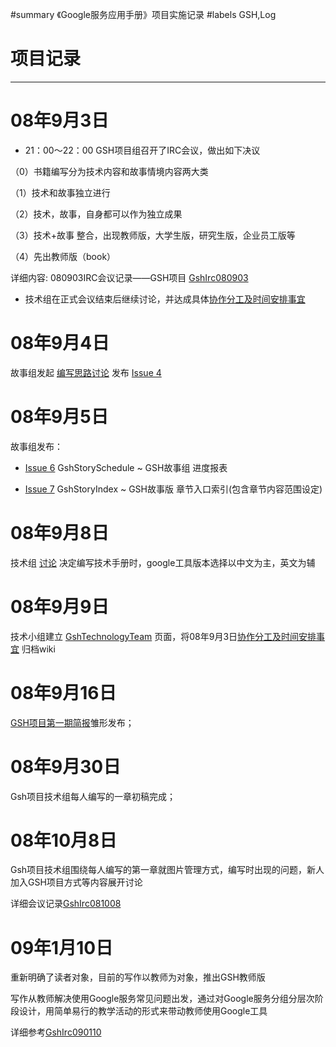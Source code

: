 ﻿#summary 《Google服务应用手册》项目实施记录
#labels GSH,Log
# 项目记录 #

---

# 08年9月3日 #
  * 21：00～22：00 GSH项目组召开了IRC会议，做出如下决议

（0）书籍编写分为技术内容和故事情境内容两大类

（1）技术和故事独立进行

（2）技术，故事，自身都可以作为独立成果

（3）技术+故事 整合，出现教师版，大学生版，研究生版，企业员工版等

（4）先出教师版（book）

详细内容: 080903IRC会议记录——GSH项目 [GshIrc080903](GshIrc080903.md)

  * 技术组在正式会议结束后继续讨论，并达成具体[协作分工及时间安排事宜](https://groups.google.com/group/sociallearnlab-members/browse_thread/thread/43e41dd9f4703329#)

# 08年9月4日 #

故事组发起 [编写思路讨论](https://groups.google.com/group/sociallearnlab-members/browse_thread/thread/e69dcd078ea216b8#) 发布 [Issue 4](https://code.google.com/p/sociallearnlab/issues/detail?id=4)

# 08年9月5日 #

故事组发布：

  * [Issue 6](https://code.google.com/p/sociallearnlab/issues/detail?id=6) GshStorySchedule ~ GSH故事组 进度报表

  * [Issue 7](https://code.google.com/p/sociallearnlab/issues/detail?id=7)  GshStoryIndex ~ GSH故事版 章节入口索引(包含章节内容范围设定)

# 08年9月8日 #

技术组 [讨论](https://groups.google.com/group/sociallearnlab-members/browse_thread/thread/7204e729679ebe57/a979f2bf840deda6?lnk=gst&q=%E5%85%B3%E4%BA%8Egoogle%E5%B7%A5%E5%85%B7%E4%B8%AD%E8%8B%B1%E6%96%87%E7%89%88%E6%9C%AC%E5%B7%AE%E5%BC%82+#a979f2bf840deda6) 决定编写技术手册时，google工具版本选择以中文为主，英文为辅

# 08年9月9日 #
技术小组建立 [GshTechnologyTeam](GshTechnologyTeam.md) 页面，将08年9月3日[协作分工及时间安排事宜](https://groups.google.com/group/sociallearnlab-members/browse_thread/thread/43e41dd9f4703329#) 归档wiki

# 08年9月16日 #

[GSH项目第一期简报](GshBrief081001.md)雏形发布；

# 08年9月30日 #
Gsh项目技术组每人编写的一章初稿完成；

# 08年10月8日 #
Gsh项目技术组围绕每人编写的第一章就图片管理方式，编写时出现的问题，新人加入GSH项目方式等内容展开讨论


详细会议记录[GshIrc081008](GshIrc081008.md)

# 09年1月10日 #
重新明确了读者对象，目前的写作以教师为对象，推出GSH教师版

写作从教师解决使用Google服务常见问题出发，通过对Google服务分组分层次阶段设计，用简单易行的教学活动的形式来带动教师使用Google工具

详细参考[GshIrc090110](GshIrc090110.md)